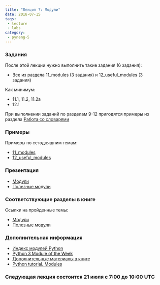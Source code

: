```yaml
---
title: "Лекция 7: Модули"
date: 2018-07-15
tags:
 - lecture
 - labs
category:
 - pyneng-5
---
```



### Задания

После этой лекции нужно выполнить такие задания (6 задания):


* Все из раздела 11_modules (3 задания) и 12_useful_modules (3 задания)

Как минимум:

* 11.1, 11.2, 11.2a
* 12.1

При выполнении заданий по разделам 9-12 пригодятся примеры из раздела [Работа со словарями](https://natenka.gitbook.io/pyneng/i.-osnovy-python/8.-primery-ispolzovaniya-osnov/rabota-so-slovaryami)

### Примеры

Примеры по сегодняшним темам:

* [11_modules](https://github.com/pyneng/pyneng/pyneng-online-jun-oct-2018/tree/master/examples/11_modules)
* [12_useful_modules](https://github.com/pyneng/pyneng-online-jun-oct-2018/pyneng-online-jan-apr-2018/tree/master/examples/12_useful_modules)


### Презентация

* [Модули](https://gitpitch.com/natenka/pyneng-slides/py3-modules)
* [Полезные модули](https://gitpitch.com/natenka/pyneng-slides/py3-useful-modules)

### Соответствующие разделы в книге

Ссылки на пройденные темы:

* [Модули](https://natenka.gitbook.io/pyneng/ii.-povtornoe-ispolzovanie-koda/11.-moduli)
* [Полезные модули](https://natenka.gitbook.io/pyneng/ii.-povtornoe-ispolzovanie-koda/12.-poleznye-moduli)

### Дополнительная информация

* [Индекс модулей Python](https://docs.python.org/3/py-modindex.html)
* [Python 3 Module of the Week](https://pymotw.com/3/)
* [Дополнительные материалы в книге](https://natenka.gitbooks.io/pyneng/content/book/11_modules/further_reading.html)
* [Python tutorial. Modules](https://docs.python.org/3/tutorial/modules.html)

### Следующая лекция состоится 21 июля с 7:00 до 10:00 UTC

